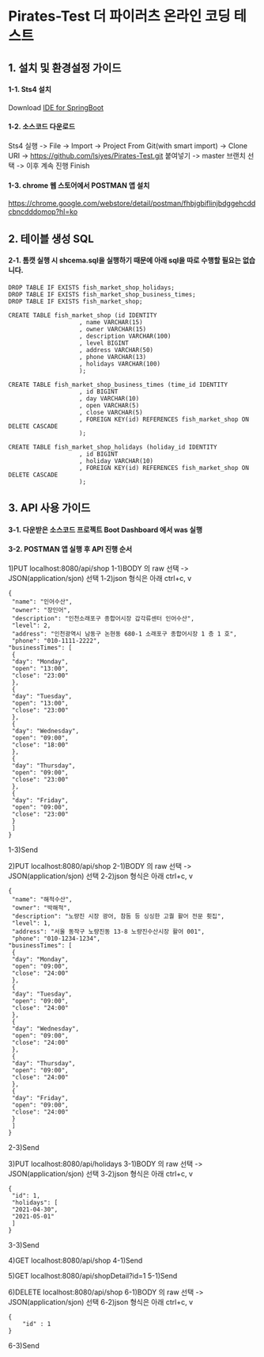 # Pirates-Test 더 파이러츠 온라인 코딩 테스트
## 1. 설치 및 환경설정 가이드
#### 1-1. Sts4 설치
Download [IDE for SpringBoot](https://spring.io/tools)
#### 1-2. 소스코드 다운로드
Sts4 실행 -> File -> Import -> Project From Git(with smart import) -> Clone URI -> https://github.com/lsiyes/Pirates-Test.git 붙여넣기
-> master 브랜치 선택 -> 이후 계속 진행 Finish
#### 1-3. chrome 웹 스토어에서 POSTMAN 앱 설치
https://chrome.google.com/webstore/detail/postman/fhbjgbiflinjbdggehcddcbncdddomop?hl=ko

## 2. 테이블 생성 SQL
#### 2-1. 톰캣 실행 시 shcema.sql을 실행하기 때문에 아래 sql을 따로 수행할 필요는 없습니다.
```
DROP TABLE IF EXISTS fish_market_shop_holidays;
DROP TABLE IF EXISTS fish_market_shop_business_times;
DROP TABLE IF EXISTS fish_market_shop;

CREATE TABLE fish_market_shop (id IDENTITY
                    , name VARCHAR(15)
                    , owner VARCHAR(15)
                    , description VARCHAR(100)
                    , level BIGINT
                    , address VARCHAR(50)
                    , phone VARCHAR(13)
                    , holidays VARCHAR(100)
                    );

CREATE TABLE fish_market_shop_business_times (time_id IDENTITY
                    , id BIGINT
                    , day VARCHAR(10)
                    , open VARCHAR(5)
                    , close VARCHAR(5)
                    , FOREIGN KEY(id) REFERENCES fish_market_shop ON DELETE CASCADE
                    );

CREATE TABLE fish_market_shop_holidays (holiday_id IDENTITY
                    , id BIGINT
                    , holiday VARCHAR(10)
                    , FOREIGN KEY(id) REFERENCES fish_market_shop ON DELETE CASCADE
                    );
```

## 3. API 사용 가이드
#### 3-1. 다운받은 소스코드 프로젝트 Boot Dashboard 에서 was 실행
#### 3-2. POSTMAN 앱 실행 후 API 진행 순서
1)PUT localhost:8080/api/shop
1-1)BODY 의 raw 선택 -> JSON(application/sjon) 선택
1-2)json 형식은 아래 ctrl+c, v
```
{
 "name": "인어수산",
 "owner": "장인어",
 "description": "인천소래포구 종합어시장 갑각류센터 인어수산",
 "level": 2,
 "address": "인천광역시 남동구 논현동 680-1 소래포구 종합어시장 1 층 1 호",
 "phone": "010-1111-2222",
"businessTimes": [
 {
 "day": "Monday",
 "open": "13:00",
 "close": "23:00"
 },
 {
 "day": "Tuesday",
 "open": "13:00",
 "close": "23:00"
 },
 {
 "day": "Wednesday",
 "open": "09:00",
 "close": "18:00"
 },
 {
 "day": "Thursday",
 "open": "09:00",
 "close": "23:00"
 },
 {
 "day": "Friday",
 "open": "09:00",
 "close": "23:00"
 }
 ]
}
```
1-3)Send

2)PUT localhost:8080/api/shop
2-1)BODY 의 raw 선택 -> JSON(application/sjon) 선택
2-2)json 형식은 아래 ctrl+c, v
```
{
 "name": "해적수산",
 "owner": "박해적",
 "description": "노량진 시장 광어, 참돔 등 싱싱한 고퀄 활어 전문 횟집",
 "level": 1,
 "address": "서울 동작구 노량진동 13-8 노량진수산시장 활어 001",
 "phone": "010-1234-1234",
"businessTimes": [
 {
 "day": "Monday",
 "open": "09:00",
 "close": "24:00"
 },
 {
 "day": "Tuesday",
 "open": "09:00",
 "close": "24:00"
 },
 {
 "day": "Wednesday",
 "open": "09:00",
 "close": "24:00"
 },
 {
 "day": "Thursday",
 "open": "09:00",
 "close": "24:00"
 },
 {
 "day": "Friday",
 "open": "09:00",
 "close": "24:00"
 }
 ]
}
```
2-3)Send

3)PUT localhost:8080/api/holidays
3-1)BODY 의 raw 선택 -> JSON(application/sjon) 선택
3-2)json 형식은 아래 ctrl+c, v
```
{
 "id": 1,
 "holidays": [
 "2021-04-30",
 "2021-05-01"
 ]
}
```
3-3)Send

4)GET localhost:8080/api/shop
4-1)Send

5)GET localhost:8080/api/shopDetail?id=1
5-1)Send

6)DELETE localhost:8080/api/shop
6-1)BODY 의 raw 선택 -> JSON(application/sjon) 선택
6-2)json 형식은 아래 ctrl+c, v
```
{
	"id" : 1
}
```
6-3)Send
